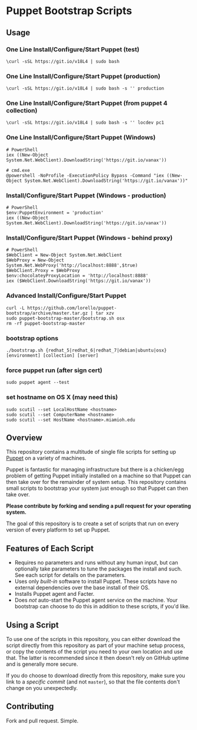 # Puppet Bootstrap Scripts

## Usage

### One Line Install/Configure/Start Puppet (test)

```shell
\curl -sSL https://git.io/v18L4 | sudo bash
```

### One Line Install/Configure/Start Puppet (production)

```shell
\curl -sSL https://git.io/v18L4 | sudo bash -s '' production
```
### One Line Install/Configure/Start Puppet (from puppet 4 collection)

```shell
\curl -sSL https://git.io/v18L4 | sudo bash -s '' locdev pc1
```

### One Line Install/Configure/Start Puppet (Windows)

```shell
# PowerShell
iex ((New-Object System.Net.WebClient).DownloadString('https://git.io/vanax'))
```
```shell
# cmd.exe
@powershell -NoProfile -ExecutionPolicy Bypass -Command "iex ((New-Object System.Net.WebClient).DownloadString('https://git.io/vanax'))"
```

### Install/Configure/Start Puppet (Windows - production)
```shell
# PowerShell
$env:PuppetEnvironment = 'production'
iex ((New-Object System.Net.WebClient).DownloadString('https://git.io/vanax'))
```

### Install/Configure/Start Puppet (Windows - behind proxy)
```shell
# PowerShell
$WebClient = New-Object System.Net.WebClient
$WebProxy = New-Object System.Net.WebProxy('http://localhost:8888',$true)
$WebClient.Proxy = $WebProxy
$env:chocolateyProxyLocation = 'http://localhost:8888'
iex ($WebClient.DownloadString('https://git.io/vanax'))
```

### Advanced Install/Configure/Start Puppet

```shell
curl -L https://github.com/lorello/puppet-bootstrap/archive/master.tar.gz | tar xzv
sudo puppet-bootstrap-master/bootstrap.sh osx
rm -rf puppet-bootstrap-master
```

### bootstrap options

```shell
./bootstrap.sh {redhat_5|redhat_6|redhat_7|debian|ubuntu|osx} [environment] [collection] [server]
```

### force puppet run (after sign cert)

```shell
sudo puppet agent --test
```

### set hostname on OS X (may need this)

```shell
sudo scutil --set LocalHostName <hostname>
sudo scutil --set ComputerName <hostname>
sudo scutil --set HostName <hostname>.miamioh.edu
```

## Overview

This repository contains a multitude of single file scripts for setting
up [Puppet](http://puppetlabs.com/puppet/what-is-puppet/) on a variety
of machines.

Puppet is fantastic for managing infrastructure but there is a chicken/egg problem
of getting Puppet initially installed on a machine so that Puppet can then
take over for the remainder of system setup. This repository contains small scripts
to bootstrap your system just enough so that Puppet can then take over.

**Please contribute by forking and sending a pull request for your
operating system.**

The goal of this repository is to create a set of scripts that run
on every version of every platform to set up Puppet.

## Features of Each Script

* Requires no parameters and runs without any human input, but can
  optionally take parameters to tune the packages the install and such. See
  each script for details on the parameters.
* Uses only _built-in_ software to install Puppet. These scripts
  have no external dependencies over the base install of their OS.
* Installs Puppet agent and Facter.
* Does _not_ auto-start the Puppet agent service on the machine. Your
  bootstrap can choose to do this in addition to these scripts, if you'd
  like.

## Using a Script

To use one of the scripts in this repository, you can either download the
script directly from this repository as part of your machine setup process,
or copy the contents of the script you need to your own location and use that.
The latter is recommended since it then doesn't rely on GitHub uptime and
is generally more secure.

If you do choose to download directly from this repository, make sure
you link to a _specific commit_ (and not `master`), so that the file
contents don't change on you unexpectedly.

## Contributing

Fork and pull request. Simple.


